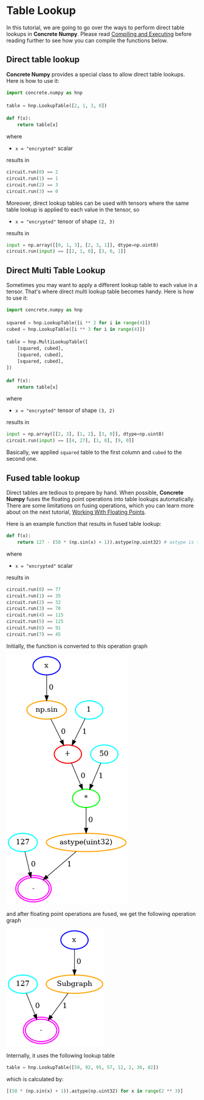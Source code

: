 # Table Lookup

In this tutorial, we are going to go over the ways to perform direct table lookups in **Concrete Numpy**. Please read [Compiling and Executing](../basics/compiling_and_executing.md) before reading further to see how you can compile the functions below.

## Direct table lookup

**Concrete Numpy** provides a special class to allow direct table lookups. Here is how to use it:

```python
import concrete.numpy as hnp

table = hnp.LookupTable([2, 1, 3, 0])

def f(x):
    return table[x]
```

where

- `x = "encrypted"` scalar

results in

<!--pytest-codeblocks:skip-->
```python
circuit.run(0) == 2
circuit.run(1) == 1
circuit.run(2) == 3
circuit.run(3) == 0
```

Moreover, direct lookup tables can be used with tensors where the same table lookup is applied to each value in the tensor, so

- `x = "encrypted"` tensor of shape `(2, 3)`

results in

<!--pytest-codeblocks:skip-->
```python
input = np.array([[0, 1, 3], [2, 3, 1]], dtype=np.uint8)
circuit.run(input) == [[2, 1, 0], [3, 0, 1]]
```

## Direct Multi Table Lookup

Sometimes you may want to apply a different lookup table to each value in a tensor. That's where direct multi lookup table becomes handy. Here is how to use it:

<!--pytest-codeblocks:skip-->
```python
import concrete.numpy as hnp

squared = hnp.LookupTable([i ** 2 for i in range(4)])
cubed = hnp.LookupTable([i ** 3 for i in range(4)])

table = hnp.MultiLookupTable([
    [squared, cubed],
    [squared, cubed],
    [squared, cubed],
])

def f(x):
    return table[x]
```

where

- `x = "encrypted"` tensor of shape `(3, 2)`

results in

<!--pytest-codeblocks:skip-->
```python
input = np.array([[2, 3], [1, 2], [3, 0]], dtype=np.uint8)
circuit.run(input) == [[4, 27], [1, 8], [9, 0]]
```

Basically, we applied `squared` table to the first column and `cubed` to the second one.

## Fused table lookup

Direct tables are tedious to prepare by hand. When possible, **Concrete Numpy** fuses the floating point operations into table lookups automatically. There are some limitations on fusing operations, which you can learn more about on the next tutorial, [Working With Floating Points](./working_with_floating_points.md).

Here is an example function that results in fused table lookup:

<!--pytest-codeblocks:skip-->
```python
def f(x):
    return 127 - (50 * (np.sin(x) + 1)).astype(np.uint32) # astype is to go back to integer world
```

where

- `x = "encrypted"` scalar

results in

<!--pytest-codeblocks:skip-->
```python
circuit.run(0) == 77
circuit.run(1) == 35
circuit.run(2) == 32
circuit.run(3) == 70
circuit.run(4) == 115
circuit.run(5) == 125
circuit.run(6) == 91
circuit.run(7) == 45
```

Initially, the function is converted to this operation graph

![](../../_static/tutorials/table-lookup/1.initial.graph.png)

and after floating point operations are fused, we get the following operation graph

![](../../_static/tutorials/table-lookup/3.final.graph.png)

Internally, it uses the following lookup table

<!--pytest-codeblocks:skip-->
```python
table = hnp.LookupTable([50, 92, 95, 57, 12, 2, 36, 82])
```

which is calculated by:

<!--pytest-codeblocks:skip-->
```python
[(50 * (np.sin(x) + 1)).astype(np.uint32) for x in range(2 ** 3)]
```
